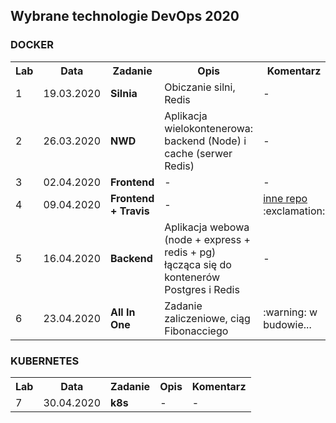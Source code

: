 ## Wybrane technologie DevOps 2020

### DOCKER

<table>
  <tr>
    <th>Lab</th>
    <th>Data</th>
    <th>Zadanie</th>
    <th>Opis</th>
    <th>Komentarz</th>
  </tr>
  <tr>
    <td>1</td>
    <td>19.03.2020</td>
    <td><b>Silnia</b></td>
    <td>Obiczanie silni, Redis</td>
    <td>-</td>
  </tr>
  <tr>
    <td>2</td>
    <td>26.03.2020</td>
    <td><b>NWD</b></td>
    <td>Aplikacja wielokontenerowa: backend (Node) i cache (serwer Redis)</td>
    <td>-</td>
  </tr>
  <tr>
    <td>3</td>
    <td>02.04.2020</td>
    <td><b>Frontend</b></td>
    <td>-</td>
    <td>-</td>
  </tr>
  <tr>
    <td>4</td>
    <td>09.04.2020</td>
    <td><b>Frontend + Travis</b></td>
    <td>-</td>
    <td>
      <a href="https://github.com/mmazepa/docker-my-frontend">inne repo</a>
      :exclamation:
    </td>
  </tr>
  <tr>
    <td>5</td>
    <td>16.04.2020</td>
    <td><b>Backend</b></td>
    <td>
      Aplikacja webowa (node + express + redis + pg)
      łącząca się do kontenerów Postgres i Redis
    </td>
    <td>-</td>
  </tr>
  <tr>
    <td>6</td>
    <td>23.04.2020</td>
    <td><b>All In One</b></td>
    <td>Zadanie zaliczeniowe, ciąg Fibonacciego</td>
    <td>
      :warning:
      w budowie...
    </td>
  </tr>
</table>

### KUBERNETES

<table>
  <tr>
    <th>Lab</th>
    <th>Data</th>
    <th>Zadanie</th>
    <th>Opis</th>
    <th>Komentarz</th>
  </tr>
  <tr>
    <td>7</td>
    <td>30.04.2020</td>
    <td><b>k8s</b></td>
    <td>-</td>
    <td>-</td>
  </tr>
</table>
